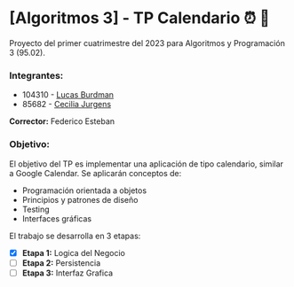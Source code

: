 # [Algoritmos 3] - TP Calendario :alarm_clock: :date: 
Proyecto del primer cuatrimestre del 2023 para Algoritmos y Programación 3 (95.02). 

### Integrantes: 

- 104310 - [Lucas Burdman](https://github.com/lburdman) 
- 85682 - [Cecilia Jurgens](https://github.com/CeciJurgens)

**Corrector:** Federico Esteban

### Objetivo: 

El objetivo del TP es implementar una aplicación de tipo calendario, similar a Google Calendar. Se aplicarán conceptos de:

- Programación orientada a objetos
- Principios y patrones de diseño
- Testing
- Interfaces gráficas

El trabajo se desarrolla en 3 etapas:

- [x] **Etapa 1:** Logica del Negocio
- [ ] **Etapa 2:** Persistencia
- [ ] **Etapa 3:** Interfaz Grafica
